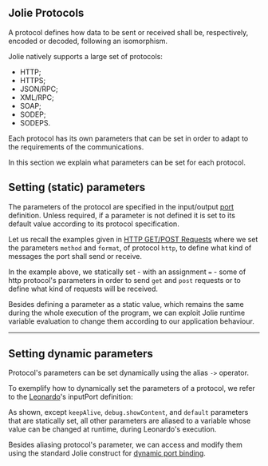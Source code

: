 ## Jolie Protocols

A protocol defines how data to be sent or received shall be, respectively, encoded or decoded, following an isomorphism.

Jolie natively supports a large set of protocols:

- HTTP;
- HTTPS;
- JSON/RPC;
- XML/RPC;
- SOAP;
- SODEP;
- SODEPS.

Each protocol has its own parameters that can be set in order to adapt to the requirements of the communications.

In this section we explain what parameters can be set for each protocol.

## Setting (static) parameters

The parameters of the protocol are specified in the input/output [port](basics/communication_ports) definition. Unless required, if a parameter is not defined it is set to its default value according to its protocol specification.

Let us recall the examples given in [HTTP GET/POST Requests](web_applications/web_get_post) where we set the parameters `method` and `format`, of protocol `http`, to define what kind of messages the port shall send or receive.

<div class="code" src="protocols_1.ol"></div>

In the example above, we statically set - with an assignment `=` - some of http protocol's parameters in order to send `get` and `post` requests or to define what kind of requests will be received.

Besides defining a parameter as a static value, which remains the same during the whole execution of the program, we can exploit Jolie runtime variable evaluation to change them according to our application behaviour.

---

## Setting dynamic parameters

Protocol's parameters can be set dynamically using the alias `->` operator.

To exemplify how to dynamically set the parameters of a protocol, we refer to the [Leonardo](web_applications/leonardo)'s inputPort definition:

<div class="code" src="protocols_2.ol"></div>

As shown, except `keepAlive`, `debug.showContent`, and `default` parameters that are statically set, all other parameters are aliased to a variable whose value can be changed at runtime, during Leonardo's execution.

Besides aliasing protocol's parameter, we can access and modify them using the standard Jolie construct for [dynamic port binding](basics/dynamic_binding).